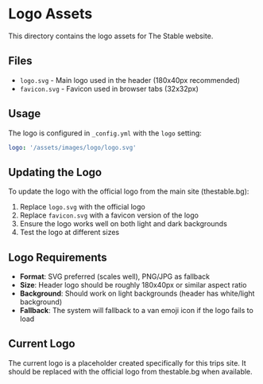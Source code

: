 # Logo Assets

This directory contains the logo assets for The Stable website.

## Files

- `logo.svg` - Main logo used in the header (180x40px recommended)
- `favicon.svg` - Favicon used in browser tabs (32x32px)

## Usage

The logo is configured in `_config.yml` with the `logo` setting:

```yaml
logo: '/assets/images/logo/logo.svg'
```

## Updating the Logo

To update the logo with the official logo from the main site (thestable.bg):

1. Replace `logo.svg` with the official logo
2. Replace `favicon.svg` with a favicon version of the logo
3. Ensure the logo works well on both light and dark backgrounds
4. Test the logo at different sizes

## Logo Requirements

- **Format**: SVG preferred (scales well), PNG/JPG as fallback
- **Size**: Header logo should be roughly 180x40px or similar aspect ratio
- **Background**: Should work on light backgrounds (header has white/light
  background)
- **Fallback**: The system will fallback to a van emoji icon if the logo fails
  to load

## Current Logo

The current logo is a placeholder created specifically for this trips site. It
should be replaced with the official logo from thestable.bg when available.
